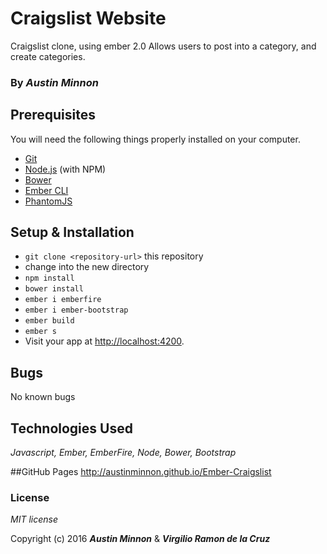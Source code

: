 # Craigslist Website

Craigslist clone, using ember 2.0 Allows users to post into a category, and create categories.
### By _**Austin Minnon**_

## Prerequisites

You will need the following things properly installed on your computer.

* [Git](http://git-scm.com/)
* [Node.js](http://nodejs.org/) (with NPM)
* [Bower](http://bower.io/)
* [Ember CLI](http://www.ember-cli.com/)
* [PhantomJS](http://phantomjs.org/)

## Setup & Installation

* `git clone <repository-url>` this repository
* change into the new directory
* `npm install`
* `bower install`
* `ember i emberfire`
* `ember i ember-bootstrap`
* `ember build`
* `ember s`
* Visit your app at [http://localhost:4200](http://localhost:4200).

## Bugs
 No known bugs

## Technologies Used

_Javascript, Ember, EmberFire, Node, Bower, Bootstrap_

##GitHub Pages
http://austinminnon.github.io/Ember-Craigslist


### License

_MIT license_

Copyright (c) 2016 _**Austin Minnon**_ & _**Virgilio Ramon de la Cruz**_
